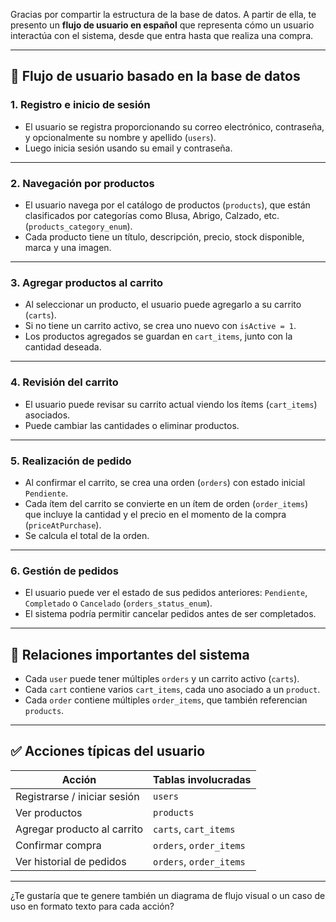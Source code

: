 Gracias por compartir la estructura de la base de datos. A partir de ella, te presento un **flujo de usuario en español** que representa cómo un usuario interactúa con el sistema, desde que entra hasta que realiza una compra.

---

## 🧭 **Flujo de usuario basado en la base de datos**

### 1. **Registro e inicio de sesión**

* El usuario se registra proporcionando su correo electrónico, contraseña, y opcionalmente su nombre y apellido (`users`).
* Luego inicia sesión usando su email y contraseña.

---

### 2. **Navegación por productos**

* El usuario navega por el catálogo de productos (`products`), que están clasificados por categorías como Blusa, Abrigo, Calzado, etc. (`products_category_enum`).
* Cada producto tiene un título, descripción, precio, stock disponible, marca y una imagen.

---

### 3. **Agregar productos al carrito**

* Al seleccionar un producto, el usuario puede agregarlo a su carrito (`carts`).
* Si no tiene un carrito activo, se crea uno nuevo con `isActive = 1`.
* Los productos agregados se guardan en `cart_items`, junto con la cantidad deseada.

---

### 4. **Revisión del carrito**

* El usuario puede revisar su carrito actual viendo los ítems (`cart_items`) asociados.
* Puede cambiar las cantidades o eliminar productos.

---

### 5. **Realización de pedido**

* Al confirmar el carrito, se crea una orden (`orders`) con estado inicial `Pendiente`.
* Cada ítem del carrito se convierte en un ítem de orden (`order_items`) que incluye la cantidad y el precio en el momento de la compra (`priceAtPurchase`).
* Se calcula el total de la orden.

---

### 6. **Gestión de pedidos**

* El usuario puede ver el estado de sus pedidos anteriores: `Pendiente`, `Completado` o `Cancelado` (`orders_status_enum`).
* El sistema podría permitir cancelar pedidos antes de ser completados.

---

## 🔁 Relaciones importantes del sistema

* Cada `user` puede tener múltiples `orders` y un carrito activo (`carts`).
* Cada `cart` contiene varios `cart_items`, cada uno asociado a un `product`.
* Cada `order` contiene múltiples `order_items`, que también referencian `products`.

---

## ✅ Acciones típicas del usuario

| Acción                       | Tablas involucradas     |
| ---------------------------- | ----------------------- |
| Registrarse / iniciar sesión | `users`                 |
| Ver productos                | `products`              |
| Agregar producto al carrito  | `carts`, `cart_items`   |
| Confirmar compra             | `orders`, `order_items` |
| Ver historial de pedidos     | `orders`, `order_items` |

---

¿Te gustaría que te genere también un diagrama de flujo visual o un caso de uso en formato texto para cada acción?

